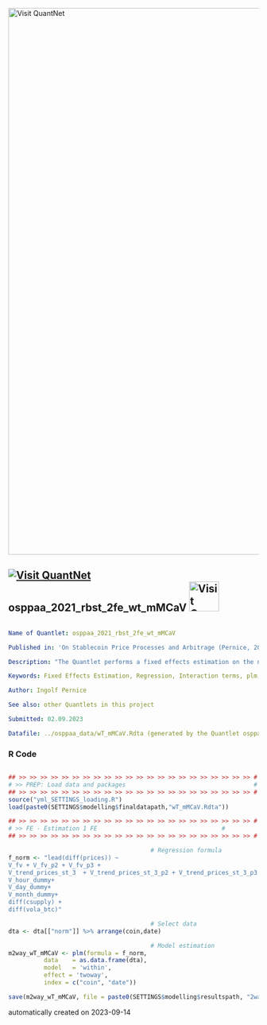[<img src="https://github.com/QuantLet/Styleguide-and-FAQ/blob/master/pictures/banner.png" width="1100" alt="Visit QuantNet">](http://quantlet.de/)

## [<img src="https://github.com/QuantLet/Styleguide-and-FAQ/blob/master/pictures/qloqo.png" alt="Visit QuantNet">](http://quantlet.de/) **osppaa_2021_rbst_2fe_wt_mMCaV** [<img src="https://github.com/QuantLet/Styleguide-and-FAQ/blob/master/pictures/QN2.png" width="60" alt="Visit QuantNet 2.0">](http://quantlet.de/)

```yaml

Name of Quantlet: osppaa_2021_rbst_2fe_wt_mMCaV

Published in: 'On Stablecoin Price Processes and Arbitrage (Pernice, 2021)'

Description: "The Quantlet performs a fixed effects estimation on the normalized data. A regression model is specified with the dependent variable being the lead of the difference of prices and several independent variables and interaction terms. The 'plm' function from the 'plm' package is used to estimate the model considering 'within' model (or fixed effects model), and 'two-way' effects. The summary of the model is then obtained considering heteroskedasticity and autocorrelation consistent (HAC) standard errors using the 'vcovSCC' function."

Keywords: Fixed Effects Estimation, Regression, Interaction terms, plm, Within model, Two-Way effects, HAC standard errors

Author: Ingolf Pernice

See also: other Quantlets in this project

Submitted: 02.09.2023

Datafile: ../osppaa_data/wT_mMCaV.Rdta (generated by the Quantlet osppaa_finalize_data)


```

### R Code
```r

## >> >> >> >> >> >> >> >> >> >> >> >> >> >> >> >> >> >> >> >> >> >> #
# >> PREP: Load data and packages                                    #
## >> >> >> >> >> >> >> >> >> >> >> >> >> >> >> >> >> >> >> >> >> >> #
source("yml_SETTINGS_loading.R")
load(paste0(SETTINGS$modelling$finaldatapath,"wT_mMCaV.Rdta"))

## >> >> >> >> >> >> >> >> >> >> >> >> >> >> >> >> >> >> >> >> >> >> #
# >> FE - Estimation 1 FE                                   #
## >> >> >> >> >> >> >> >> >> >> >> >> >> >> >> >> >> >> >> >> >> >> #

                                        # Regression formula
f_norm <- "lead(diff(prices)) ~
V_fv + V_fv_p2 + V_fv_p3 +
V_trend_prices_st_3  + V_trend_prices_st_3_p2 + V_trend_prices_st_3_p3 +
V_hour_dummy+
V_day_dummy+
V_month_dummy+
diff(csupply) + 
diff(vola_btc)"

                                        # Select data
dta <- dta[["norm"]] %>% arrange(coin,date)

                                        # Model estimation
m2way_wT_mMCaV <- plm(formula = f_norm,
          data    = as.data.frame(dta),
          model   = 'within',
          effect = 'twoway',
          index = c("coin", "date"))

save(m2way_wT_mMCaV, file = paste0(SETTINGS$modelling$resultspath, "2way_rbst_wT_mMCaV.Rdta"))

```

automatically created on 2023-09-14